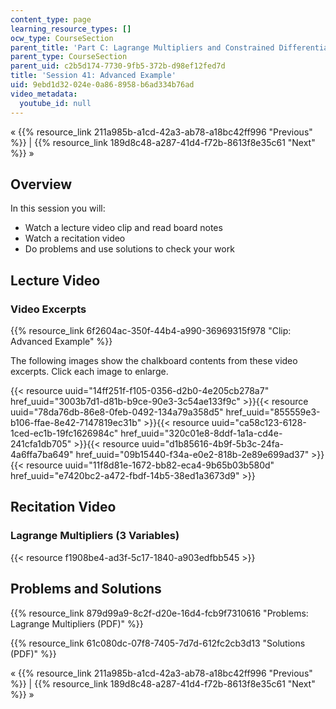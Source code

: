 ```yaml
---
content_type: page
learning_resource_types: []
ocw_type: CourseSection
parent_title: 'Part C: Lagrange Multipliers and Constrained Differentials'
parent_type: CourseSection
parent_uid: c2b5d174-7730-9fb5-372b-d98ef12fed7d
title: 'Session 41: Advanced Example'
uid: 9ebd1d32-024e-0a86-8958-b6ad334b76ad
video_metadata:
  youtube_id: null
---
```


« {{% resource_link 211a985b-a1cd-42a3-ab78-a18bc42ff996 "Previous" %}} | {{% resource_link 189d8c48-a287-41d4-f72b-8613f8e35c61 "Next" %}} »

Overview
--------

In this session you will:

*   Watch a lecture video clip and read board notes
*   Watch a recitation video
*   Do problems and use solutions to check your work

Lecture Video
-------------

### Video Excerpts

{{% resource_link 6f2604ac-350f-44b4-a990-36969315f978 "Clip: Advanced Example" %}}

The following images show the chalkboard contents from these video excerpts. Click each image to enlarge.

{{< resource uuid="14ff251f-f105-0356-d2b0-4e205cb278a7" href_uuid="3003b7d1-d81b-b9ce-90e3-3c54ae133f9c" >}}{{< resource uuid="78da76db-86e8-0feb-0492-134a79a358d5" href_uuid="855559e3-b106-ffae-8e42-7147819ec31b" >}}{{< resource uuid="ca58c123-6128-1ced-ec1b-19fc1626984c" href_uuid="320c01e8-8ddf-1a1a-cd4e-241cfa1db705" >}}{{< resource uuid="d1b85616-4b9f-5b3c-24fa-4a6ffa7ba649" href_uuid="09b15440-f34a-e0e2-818b-2e89e699ad37" >}}  
{{< resource uuid="11f8d81e-1672-bb82-eca4-9b65b03b580d" href_uuid="e7420bc2-a472-fbdf-14b5-38ed1a3673d9" >}}

Recitation Video
----------------

### Lagrange Multipliers (3 Variables)

{{< resource f1908be4-ad3f-5c17-1840-a903edfbb545 >}}

Problems and Solutions
----------------------

{{% resource_link 879d99a9-8c2f-d20e-16d4-fcb9f7310616 "Problems: Lagrange Multipliers (PDF)" %}}

{{% resource_link 61c080dc-07f8-7405-7d7d-612fc2cb3d13 "Solutions (PDF)" %}}

« {{% resource_link 211a985b-a1cd-42a3-ab78-a18bc42ff996 "Previous" %}} | {{% resource_link 189d8c48-a287-41d4-f72b-8613f8e35c61 "Next" %}} »